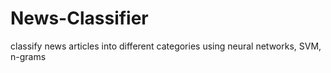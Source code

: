 # News-Classifier
classify news articles into different categories using neural networks, SVM, n-grams
